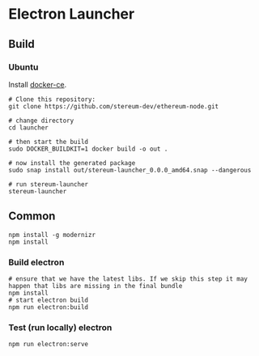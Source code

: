 # Electron Launcher

## Build

### Ubuntu

Install [docker-ce](https://docs.docker.com/engine/install/ubuntu/).

```
# Clone this repository:
git clone https://github.com/stereum-dev/ethereum-node.git

# change directory
cd launcher

# then start the build
sudo DOCKER_BUILDKIT=1 docker build -o out .

# now install the generated package
sudo snap install out/stereum-launcher_0.0.0_amd64.snap --dangerous

# run stereum-launcher
stereum-launcher
```

## Common

```
npm install -g modernizr
npm install
```

### Build electron

```
# ensure that we have the latest libs. If we skip this step it may happen that libs are missing in the final bundle
npm install
# start electron build
npm run electron:build
```

### Test (run locally) electron

```
npm run electron:serve

```
